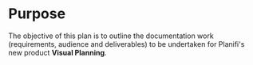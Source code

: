 # Purpose

The objective of this plan is to outline the documentation work (requirements, audience and deliverables) to be undertaken for Planifi's new product **Visual Planning**. 
